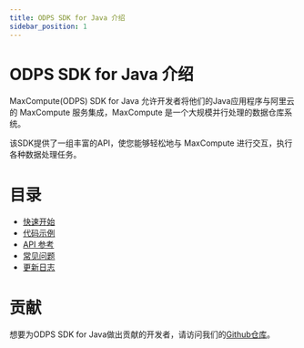 ```yaml
---
title: ODPS SDK for Java 介绍
sidebar_position: 1
---
```


# ODPS SDK for Java 介绍

MaxCompute(ODPS) SDK for Java 允许开发者将他们的Java应用程序与阿里云的 MaxCompute 服务集成，MaxCompute 是一个大规模并行处理的数据仓库系统。

该SDK提供了一组丰富的API，使您能够轻松地与 MaxCompute 进行交互，执行各种数据处理任务。


# 目录

- [快速开始](../quick-start)
- [代码示例](../intro)
- [API 参考](../api-reference/intro)
- [常见问题](../question)
- [更新日志](../changelog)


# 贡献
想要为ODPS SDK for Java做出贡献的开发者，请访问我们的[Github仓库](https://github.com/aliyun/aliyun-odps-java-sdk)。
